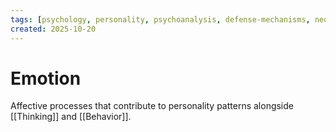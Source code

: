 ```yaml
---
tags: [psychology, personality, psychoanalysis, defense-mechanisms, neo-freudians, social-cognitive, traits, big-five, assessment, mbti]
created: 2025-10-20
---
```

# Emotion

Affective processes that contribute to personality patterns alongside [[Thinking]] and [[Behavior]].
